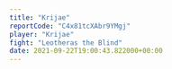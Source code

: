 ```yaml
---
title: "Krijae"
reportCode: "C4x81tcXAbr9YMgj"
player: "Krijae"
fight: "Leotheras the Blind"
date: 2021-09-22T19:00:43.822000+00:00
---
```

